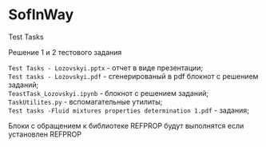 # SofInWay
Test Tasks

Решение 1 и 2 тестового задания

`Test Tasks - Lozovskyi.pptx` - отчет в виде презентации;  
`Test tasks - Lozovskyi.pdf` - сгенерированый в pdf блокнот с решением заданий;  
`TeastTask_Lozovskyi.ipynb` - блокнот с решением заданий;  
`TaskUtilites.py` - вспомагательные утилиты;  
`Test tasks -Fluid mixtures properties determination 1.pdf` - задания;  

Блоки с обращением к библиотеке REFPROP будут выполнятся если установлен REFPROP
